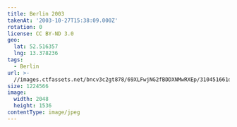```yaml
---
title: Berlin 2003
takenAt: '2003-10-27T15:38:09.000Z'
rotation: 0
license: CC BY-ND 3.0
geo:
  lat: 52.516357
  lng: 13.378236
tags:
  - Berlin
url: >-
  //images.ctfassets.net/bncv3c2gt878/69XLFwjNG2fBDDXNMwRXEp/310451661d1b68e86f9d9136076d41e0/berlin-2003_4545521040_o
size: 1224566
image:
  width: 2048
  height: 1536
contentType: image/jpeg
---
```


